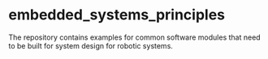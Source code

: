 # embedded_systems_principles
The repository contains examples for common software modules that need to be built for system design for robotic systems. 
